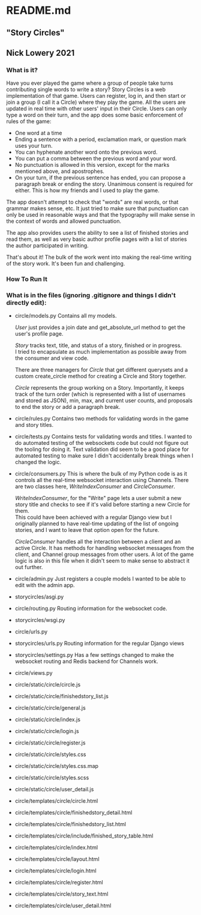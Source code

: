 README.md
=========
"Story Circles"
--------------
Nick Lowery 2021
---------------


### What is it?

Have you ever played the game where a group of people take turns contributing 
single words to write a story? Story Circles is a web implementation of that 
game. Users can register, log in, and then start or join a group (I call it a 
Circle) where they play the game. All the users are updated in real time with 
other users' input in their Circle. Users can only type a word on their turn, 
and the app does some basic enforcement of rules of the game:
- One word at a time
- Ending a sentence with a period, exclamation mark, or question mark uses your turn.
- You can hyphenate another word onto the previous word.
- You can put a comma between the previous word and your word.
- No punctuation is allowed in this version, except for the marks mentioned 
    above, and apostrophes.
- On your turn, if the previous sentence has ended, you can propose a paragraph 
    break or ending the story. Unanimous consent is required for either. This is 
    how my friends and I used to play the game.

The app doesn't attempt to check that "words" are real words, or that grammar 
makes sense, etc. It just tried to make sure that punctuation can only be used 
in reasonable ways and that the typography will make sense in the context of 
words and allowed punctuation.

The app also provides users the ability to see a list of finished stories and 
read them, as well as very basic author profile pages with a list of stories the 
author participated in writing. 

That's about it! The bulk of the work went into making the real-time writing of 
the story work. It's been fun and challenging.

### How To Run It

### What is in the files (ignoring .gitignore and things I didn't directly edit):

- circle/models.py
    Contains all my models.

    *User* just provides a join date and get_absolute_url method to get the 
    user's profile page.

    *Story* tracks text, title, and status of a story, finished or in progress.  
    I tried to encapsulate as much implementation as possible away from the 
    consumer and view code.

    There are three managers for *Circle* that get different querysets and a 
    custom create_circle method for creating a Circle and Story together.

    *Circle* represents the group working on a Story. Importantly, it keeps 
    track of the turn order (which is represented with a list of usernames and 
    stored as JSON), min, max, and current user counts, and proposals to end the 
    story or add a paragraph break.

- circle/rules.py
    Contains two methods for validating words in the game and story titles.

- circle/tests.py
    Contains tests for validating words and titles. I wanted to do automated 
    testing of the websockets code but could not figure out the tooling for 
    doing it. Text validation did seem to be a good place for automated testing 
    to make sure I didn't accidentally break things when I changed the logic.

- circle/consumers.py
    This is where the bulk of my Python code is as it controls all the real-time 
    websocket interaction using Channels. There are two classes here, 
    *WriteIndexConsumer* and *CircleConsumer*. 

    *WriteIndexConsumer*, for the "Write" page lets a user submit a new story 
    title and checks to see if it's valid before starting a new Circle for them.  
    This could have been achieved with a regular Django view but I originally 
    planned to have real-time updating of the list of ongoing stories, and I 
    want to leave that option open for the future.

    *CircleConsumer* handles all the interaction between a client and an active 
    Circle. It has methods for handling websocket messages from the client, and 
    Channel group messages from other users. A lot of the game logic is also in 
    this file when it didn't seem to make sense to abstract it out further.

- circle/admin.py
    Just registers a couple models I wanted to be able to edit with the admin 
    app.

- storycircles/asgi.py
- circle/routing.py
    Routing information for the websocket code.

- storycircles/wsgi.py
- circle/urls.py
- storycircles/urls.py
    Routing information for the regular Django views

- storycircles/settings.py
    Has a few settings changed to make the websocket routing and Redis backend 
    for Channels work.


- circle/views.py
- circle/static/circle/circle.js
- circle/static/circle/finishedstory_list.js
- circle/static/circle/general.js
- circle/static/circle/index.js
- circle/static/circle/login.js
- circle/static/circle/register.js
- circle/static/circle/styles.css
- circle/static/circle/styles.css.map
- circle/static/circle/styles.scss
- circle/static/circle/user_detail.js
- circle/templates/circle/circle.html
- circle/templates/circle/finishedstory_detail.html
- circle/templates/circle/finishedstory_list.html
- circle/templates/circle/include/finished_story_table.html
- circle/templates/circle/index.html
- circle/templates/circle/layout.html
- circle/templates/circle/login.html
- circle/templates/circle/register.html
- circle/templates/circle/story_text.html
- circle/templates/circle/user_detail.html
